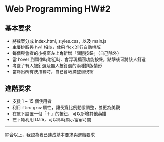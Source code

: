 # Web Programming HW#2

## 基本要求

+ 將檔案分成 index.html, styles.css，以及 main.js
+ 主要排版與 hw1 相似，使用 flex 進行自動排版
+ 每個與會者的小視窗左上角新增「關閉按鈕」（自己除外）
+ 當 hover 到頭像時附近時，會浮現橢圓功能按鈕，點擊後可將該人釘選
+ 考慮了有人被釘選及無人被釘選的兩種排版情形
+ 當踢出所有使用者時，自己會站滿整個視窗

## 進階要求

+ 支援 1 ~ 15 個使用者
+ 利用 `flex-grow` 屬性，讓長寬比例動態調整，並更為美觀
+ 在底下設置一個「＋」的按鈕，可以新增其他英雄
+ 左下角利用 Date，可以即時顯示當前時間

---

綜合以上，我認為我已達成基本要求與進階要求
